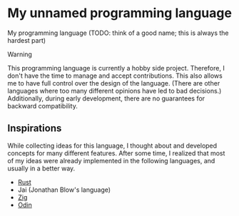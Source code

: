 # My unnamed programming language

My programming language (TODO: think of a good name; this is always the hardest part)

> [!WARNING]
> This programming language is currently a hobby side project. Therefore, I don't have the time to manage and accept contributions. This also allows me to have full control over the design of the language. (There are other languages where too many different opinions have led to bad decisions.)
> Additionally, during early development, there are no guarantees for backward compatibility.

## Inspirations

While collecting ideas for this language, I thought about and developed concepts for many different features. After some time, I realized that most of my ideas were already implemented in the following languages, and usually in a better way.

* [Rust](https://github.com/rust-lang/rust)
* Jai (Jonathan Blow's language)
* [Zig](https://github.com/ziglang/zig)
* [Odin](https://github.com/odin-lang/Odin)
